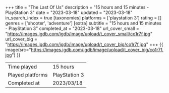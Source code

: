 +++
title = "The Last Of Us"
description = "15 hours and 15 minutes - PlayStation 3"
date = "2023-03-18"
updated = "2023-03-18"
in_search_index = true
[taxonomies]
platforms = ['playstation 3']
rating = []
genres = ['shooter', 'adventure']
[extra]
subtitle = "15 hours and 15 minutes - PlayStation 3"
completed_at = "2023-03-18"
url_cover_small = "https://images.igdb.com/igdb/image/upload/t_cover_small/co1r7f.jpg"
url_cover_big = "https://images.igdb.com/igdb/image/upload/t_cover_big/co1r7f.jpg"
+++
{{ image(src="https://images.igdb.com/igdb/image/upload/t_cover_big/co1r7f.jpg") }}

|              |            |
| ------------ | ---------- |
| Time played  | 15 hours |
| Played platforms    | PlayStation 3 |
| Completed at | 2023/03/18 |


